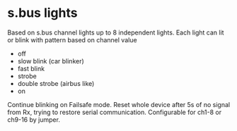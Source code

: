 # s.bus lights
Based on s.bus channel lights up to 8 independent lights. Each light can lit or blink with pattern based on channel value
- off
- slow blink (car blinker)
- fast blink 
- strobe
- double strobe (airbus like)
- on

Continue blinking on Failsafe mode. Reset whole device after 5s of no signal from Rx, trying to restore serial communication.
Configurable for ch1-8 or ch9-16 by jumper.
